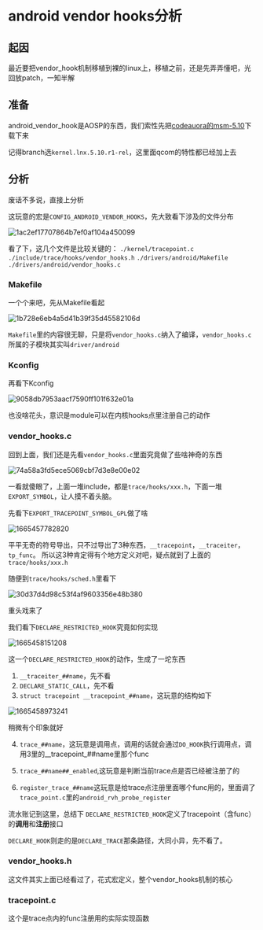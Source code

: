 # android vendor hooks分析

## 起因
最近要把vendor_hook机制移植到裸的linux上，移植之前，还是先弄弄懂吧，光回放patch，一知半解

## 准备
android_vendor_hook是AOSP的东西，我们索性先把[codeauora的msm-5.10](https://source.codeaurora.org/quic/la/kernel/msm-5.10/)下载下来

记得branch选`kernel.lnx.5.10.r1-rel`，这里面qcom的特性都已经加上去

## 分析
废话不多说，直接上分析

这玩意的宏是`CONFIG_ANDROID_VENDOR_HOOKS`，先大致看下涉及的文件分布

![1ac2ef17707864b7ef0af104a450099](https://user-images.githubusercontent.com/31315527/194986491-566320de-3bd8-4d20-9b75-6eb5d219f37f.png)

看了下，这几个文件是比较关键的：
`./kernel/tracepoint.c`
`./include/trace/hooks/vendor_hooks.h`
`./drivers/android/Makefile`
`./drivers/android/vendor_hooks.c`

### Makefile
一个个来吧，先从Makefile看起

![1b728e6eb4a5d41b39f35d45582106d](https://user-images.githubusercontent.com/31315527/194986980-60f2e425-3ae7-4441-9916-3bafb2db04d9.png)

`Makefile`里的内容很无聊，只是将`vendor_hooks.c`纳入了编译，`vendor_hooks.c`所属的子模块其实叫`driver/android`

### Kconfig
再看下Kconfig

![9058db7953aacf7590ff101f632e01a](https://user-images.githubusercontent.com/31315527/194987335-17173841-1edb-45ea-ae34-257d10fbc330.png)

也没啥花头，意识是module可以在内核hooks点里注册自己的动作

### vendor_hooks.c
回到上面，我们还是先看`vendor_hooks.c`里面究竟做了些啥神奇的东西

![74a58a3fd5ece5069cbf7d3e8e00e02](https://user-images.githubusercontent.com/31315527/194987858-eb062653-f516-4d6f-9b92-f103b53e1bec.png)

一看就傻眼了，上面一堆include，都是`trace/hooks/xxx.h`，下面一堆`EXPORT_SYMBOL`，让人摸不着头脑。

先看下`EXPORT_TRACEPOINT_SYMBOL_GPL`做了啥

![1665457782820](https://user-images.githubusercontent.com/31315527/194988318-6e66e4ce-b682-4b16-9185-639bb291360f.png)

平平无奇的符号导出，只不过导出了3种东西，`__tracepoint`，`__traceiter`，`tp_func`。
所以这3种肯定得有个地方定义对吧，疑点就到了上面的`trace/hooks/xxx.h`

随便到`trace/hooks/sched.h`里看下

![30d37d4d98c53f4af9603356e48b380](https://user-images.githubusercontent.com/31315527/194988877-bf05c0bf-836c-400d-8415-3201737a7469.png)

重头戏来了

我们看下`DECLARE_RESTRICTED_HOOK`究竟如何实现

![1665458151208](https://user-images.githubusercontent.com/31315527/194989054-44442743-112b-49a7-8a11-66d9489c0dde.png)

这一个`DECLARE_RESTRICTED_HOOK`的动作，生成了一坨东西

1. `__traceiter_##name`，先不看
2. `DECLARE_STATIC_CALL`，先不看
3. `struct tracepoint __tracepoint_##name`，这玩意的结构如下

![1665458973241](https://user-images.githubusercontent.com/31315527/194990653-f6626777-fc0c-4649-8295-7d6c0e5f6d5b.png)

稍微有个印象就好

4. `trace_##name`，这玩意是调用点，调用的话就会通过`DO_HOOK`执行调用点，调用3里的__tracepoint_##name里那个func

5. `trace_##name##_enabled`,这玩意是判断当前trace点是否已经被注册了的

6. `register_trace_##name`这玩意是给trace点注册里面哪个func用的，里面调了`trace_point.c`里的`android_rvh_probe_register`

流水账记到这里，总结下
`DECLARE_RESTRICTED_HOOK`定义了tracepoint（含func）的**调用**和**注册**接口

`DECLARE_HOOK`则走的是`DECLARE_TRACE`那条路径，大同小异，先不看了。

### vendor_hooks.h
这文件其实上面已经看过了，花式宏定义，整个vendor_hooks机制的核心


### tracepoint.c
这个是trace点内的func注册用的实际实现函数










